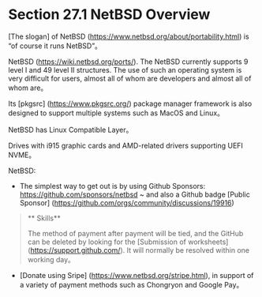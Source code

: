 # Section 27.1 NetBSD Overview

[The slogan] of NetBSD (https://www.netbsd.org/about/portability.html) is “of course it runs NetBSD”。

NetBSD (https://wiki.netbsd.org/ports/). The NetBSD currently supports 9 level I and 49 level II structures. The use of such an operating system is very difficult for users, almost all of whom are developers and almost all of whom are。

Its [pkgsrc] (https://www.pkgsrc.org/) package manager framework is also designed to support multiple systems such as MacOS and Linux。

NetBSD has Linux Compatible Layer。

Drives with i915 graphic cards and AMD-related drivers supporting UEFI NVME。

NetBSD:

- The simplest way to get out is by using Github Sponsors: <https://github.com/sponsors/netbsd> ~ and also a Github badge [Public Sponsor] (https://github.com/orgs/community/discussions/19916)

>** Skills**
>
>The method of payment after payment will be tied, and the GitHub can be deleted by looking for the [Submission of worksheets] (https://support.github.com/). It will normally be resolved within one working day。

- [Donate using Sripe] (https://www.netbsd.org/stripe.html), in support of a variety of payment methods such as Chongryon and Google Pay。
